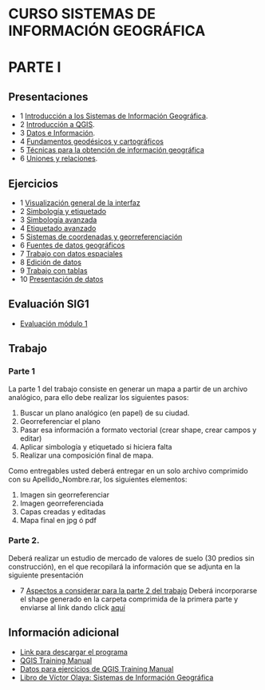 # CURSO SISTEMAS DE INFORMACIÓN GEOGRÁFICA

# PARTE I

## Presentaciones

* 1 [Introducción a los Sistemas de Información Geográfica](http://prezi.com/uwhowkeqtbgi/?utm_campaign=share&utm_medium=copy&rc=ex0share).
* 2 [Introducción a QGIS](http://prezi.com/g6tgw3mpbecg/?utm_campaign=share&utm_medium=copy&rc=ex0share).
* 3 [Datos e Información](http://prezi.com/mju2roq_ebtw/?utm_campaign=share&utm_medium=copy&rc=ex0share).
* 4 [Fundamentos geodésicos y cartográficos](http://prezi.com/dly7amsks1kc/?utm_campaign=share&utm_medium=copy&rc=ex0share)
* 5 [Técnicas para la obtención de información geográfica](http://prezi.com/xriqu35ms4_f/?utm_campaign=share&utm_medium=copy&rc=ex0share)
* 6 [Uniones y relaciones](http://prezi.com/9ytrrdx6ox4i/?utm_campaign=share&utm_medium=copy&rc=ex0share).


## Ejercicios

* 1 [Visualización general de la interfaz](https://www.dropbox.com/s/4rre8mc1wgte41z/EJERCICIO%201.1.rar?dl=0)
* 2 [Simbología y etiquetado](https://www.dropbox.com/s/r9va0z8npt0remj/EJERCICIO%201.2.rar?dl=0)
* 3 [Simbología avanzada](https://www.dropbox.com/s/y68tb7sfdicfws4/EJERCICIO%201.3.rar?dl=0)
* 4 [Etiquetado avanzado](https://www.dropbox.com/s/fmhdh0rsyyirz3q/EJERCICIO%201.4.rar?dl=0)
* 5 [Sistemas de coordenadas y georreferenciación](https://www.dropbox.com/s/5uabsw65p05kflq/EJERCICIO%201.5.rar?dl=0)
* 6 [Fuentes de datos geográficos](https://www.dropbox.com/s/gs02kepx1zev06l/EJERCICIO%201.6.rar?dl=0)
* 7 [Trabajo con datos espaciales](https://www.dropbox.com/s/ck05or5mjfdp1jg/EJERCICIO%201.7.rar?dl=0)
* 8 [Edición de datos](https://www.dropbox.com/s/znqxyhlt7hkivln/EJERCICIO%201.8.rar?dl=0)
* 9 [Trabajo con tablas](https://www.dropbox.com/s/rh4d7evgo6b1p15/EJERCICIO%201.9.rar?dl=0)
* 10 [Presentación de datos](https://www.dropbox.com/s/6smov1d0arg6f9b/EJERCICIO%201.10.rar?dl=0)

## Evaluación SIG1

* [Evaluación módulo 1](https://goo.gl/forms/ei8NA2VfCC7OnppT2)
## Trabajo
### Parte 1
La parte 1 del trabajo consiste en generar un mapa a partir de un archivo analógico, para ello debe realizar los siguientes pasos:
1. Buscar un plano analógico (en papel) de su ciudad.
2. Georreferenciar el plano
3. Pasar esa información a formato vectorial (crear shape, crear campos y editar)
4. Aplicar simbología y etiquetado si hiciera falta
5. Realizar una composición final de mapa.

Como entregables usted deberá entregar en un solo archivo comprimido con su Apellido_Nombre.rar, los siguientes elementos:
1. Imagen sin georreferenciar
2. Imagen georreferenciada
3. Capas creadas y editadas
4. Mapa final en jpg ó pdf

### Parte 2.
Deberá realizar un estudio de mercado de valores de suelo (30 predios sin construcción), en el que recopilará la información que se adjunta en la siguiente presentación
* 7 [Aspectos a considerar para la parte 2 del trabajo](http://prezi.com/ldksynpm_gnj/?utm_campaign=share&utm_medium=copy&rc=ex0share)
Deberá incorporarse el shape generado en la carpeta comprimida de la primera parte y enviarse al link dando click [aquí](https://www.dropbox.com/request/GDW66VDzS0IMerfO97Ct)

## Información adicional

* [Link para descargar el programa](http://qgis.org/downloads/QGIS-OSGeo4W-2.14.14-1-Setup-x86.exe)
* [QGIS Training Manual](https://www.dropbox.com/s/kbm75k8lup3pwa7/QGIS-2.8-QGISTrainingManual-es%20-%20copia.pdf?dl=0)
* [Datos para ejercicios de QGIS Training Manual](https://www.dropbox.com/s/xipps9frd7s5o2q/training_manual_exercise_data.zip?dl=0)
* [Libro de Víctor Olaya: Sistemas de Información Geográfica](http://volaya.github.io/libro-sig/)
